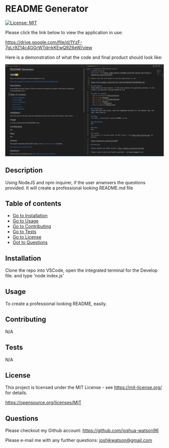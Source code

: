 # README Generator 
[![License: MIT](https://img.shields.io/badge/License-MIT-yellow.svg)](https://opensource.org/licenses/MIT)

Please click the link below to view the application in use:

https://drive.google.com/file/d/1YzF-7gLr9Z14c4GGrWTdrrkKEwQ9Z6eW/view

Here is a demonstration of what the code and final product should look like:

![alt](./assets/images/README%20Demo.png)

## Description 
Using NodeJS and npm inquirer, if the user anwnsers the questions provided. It will create a professional looking README.md file 

## Table of contents
- [Go to Installation](#installation) 
- [Go to Usage](#usage) 
- [Go to Contributing](#contributing) 
- [Go to Tests](#tests)
- [Go to License](#license)
- [Got to Questions](#questions)

## Installation
Clone the repo into VSCode, open the integrated terminal for the Develop file. and type 'node index.js'
    
## Usage
To create a professional looking README, easily.

## Contributing
N/A

## Tests
N/A

## License
This project is licensed under the MIT License - see https://mit-license.org/ for details.

https://opensource.org/licenses/MIT

## Questions

Please checkout my Github account: https://github.com/joshua-watson96 

Please e-mail me with any further questions:  joshjkwatson@gmail.com
